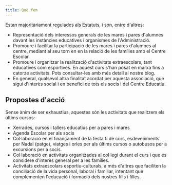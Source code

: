 ```yaml
---
title: Què fem
---
```

Estan majoritàriament regulades als Estatuts, i són, entre d'altres:

* Representació dels interessos generals de les mares i pares d'alumnes davant les instàncies educatives i organismes de l'Administració.
* Promoure i facilitar la participació de les mares i pares d'alumnes al centre, mediant al seu torn en en la relació de les famílies amb el Centre Escolar.
* Promoure i organitzar la realització d'activitats extraescolars, tant educatives com esportives. En aquest curs s'han posat en marxa fins a catorze activitats. Pots consultar-les amb més detall al nostre blog.
* En general, qualsevol altra finalitat acordat per aquesta associació, que sigui d'interès social i en benefici de tots els socis i del Centre Educatiu.

## Propostes d'acció

Sense ànim de ser exhaustius, aquestes són les activitats que realitzem els últims cursos:

* Xerrades, cursos i tallers educatius per a pares i mares
* Agenda Escolar per als socis
* Col·laboració en el finançament de la festa fi de curs, esdeveniments per Nadal (patge), viatges i orles per als últims cursos o autobusos per a excursions per a socis.
* Col·laboració en activitats organitzades al col·legi durant el curs i que es considere d'interès general per a les famílies.
* Activitats extraescolars esportiu-culturals, a més d'altres que faciliten la conciliació de la vida personal, laboral i familiar, intentant que complementen l'educació i formació dels nostres fills i filles.